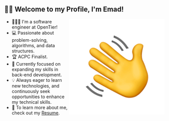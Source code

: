 ## 🙋‍♂️ Welcome to my Profile, I'm Emad!

<!-- ![GitHub followers](https://img.shields.io/github/followers/tanyarajhans?label=Follow&style=social)
<img alt = "profile views" src="https://komarev.com/ghpvc/?username=omarashour02&color=brightgreen">  
 -->
<!-- ![Purple Gradient Geometric Technology Profile LinkedIn Banner  (1)](https://user-images.githubusercontent.com/61904667/146429293-82261303-fec5-4828-aeba-047883c76f02.png)
 -->

<img alt="Hand Wave" src="https://raw.githubusercontent.com/AVS1508/AVS1508/master/assets/Hand Wave.gif" align="right"/>

- 👨🏻‍💻 I'm a software engineer at OpenTier!
- 💻 Passionate about problem-solving, algorithms, and data structures.
- 🏆 ACPC Finalist.
- 💼 Currently focused on expanding my skills in back-end development.
- 💡 Always eager to learn new technologies, and continuously seek opportunities to enhance my technical skills.
- 📄 To learn more about me, check out my [Resume](https://drive.google.com/file/d/1iu-R-Ic9HnD66-X9-v0_P1JhR_Sltf76/view?usp=sharing). 

<!--
**EmadMoh178/EmadMoh178** is a ✨ _special_ ✨ repository because its `README.md` (this file) appears on your GitHub profile.

Here are some ideas to get you started:

- 🔭 I’m currently working on ...
- 🌱 I’m currently learning ...
- 👯 I’m looking to collaborate on ...
- 🤔 I’m looking for help with ...
- 💬 Ask me about ...
- 📫 How to reach me: ...
- 😄 Pronouns: ...
- ⚡ Fun fact: ...
-->

